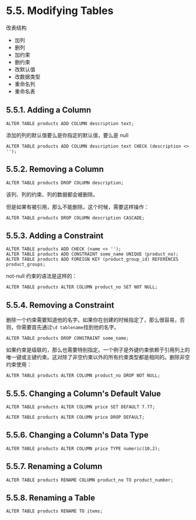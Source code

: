 # 5.5. Modifying Tables

改表结构
- 加列
- 删列
- 加约束
- 删约束
- 改默认值
- 改数据类型
- 重命名列
- 重命名表

## 5.5.1. Adding a Column
```
ALTER TABLE products ADD COLUMN description text;
```

添加的列的默认值要么是你指定的默认值，要么是 null

```
ALTER TABLE products ADD COLUMN description text CHECK (description <> '');
```

## 5.5.2. Removing a Column

```
ALTER TABLE products DROP COLUMN description;
```

该列、列的约束、列的数据都会被删除。

但是如果有被引用，那么不能删除。这个时候，需要这样操作：
```
ALTER TABLE products DROP COLUMN description CASCADE;
```

## 5.5.3. Adding a Constraint

```
ALTER TABLE products ADD CHECK (name <> '');
ALTER TABLE products ADD CONSTRAINT some_name UNIQUE (product_no);
ALTER TABLE products ADD FOREIGN KEY (product_group_id) REFERENCES product_groups;
```

not-null 约束的语法是这样的：
```
ALTER TABLE products ALTER COLUMN product_no SET NOT NULL;
```

## 5.5.4. Removing a Constraint
删除一个约束需要知道他的名字。如果你在创建的时候指定了，那么很容易，否则，你需要首先通过`\d tablename`找到他的名字。

```
ALTER TABLE products DROP CONSTRAINT some_name;
```

如果约束是级联的，那么也需要特别指定。一个例子是外键约束依赖于引用列上的唯一键或主键约束。这对除了非空约束以外的所有约束类型都是相同的。删除非空约束使用：
```
ALTER TABLE products ALTER COLUMN product_no DROP NOT NULL;
```

## 5.5.5. Changing a Column's Default Value

```
ALTER TABLE products ALTER COLUMN price SET DEFAULT 7.77;
```

```
ALTER TABLE products ALTER COLUMN price DROP DEFAULT;
```

## 5.5.6. Changing a Column's Data Type
```
ALTER TABLE products ALTER COLUMN price TYPE numeric(10,2);
```

## 5.5.7. Renaming a Column

```
ALTER TABLE products RENAME COLUMN product_no TO product_number;
```

## 5.5.8. Renaming a Table

```
ALTER TABLE products RENAME TO items;
```